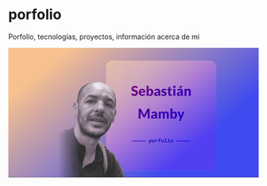 # porfolio
Porfolio, tecnologías, proyectos, información acerca de mi

![Caratula porfolio](./src/assets/caratulaREADME.jpg)
